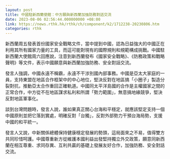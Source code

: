 ```yaml
---
layout: post
title: 中國駐新西蘭使館：中方願與新西蘭加強防務對話交流
date: 2023-08-06 02:56:44.000000000 +08:00
link: https://news.rthk.hk/rthk/ch/component/k2/1712238-20230806.htm
categories: rthk
---
```


新西蘭周五發表首份國家安全戰略文件，當中提到中國，認為日益強大的中國正在利用其所有國家力量的工具，而這可能對現有的國際規則和規範構成挑戰。中國駐新西蘭大使館周六回應說，注意到新西蘭發布《國家安全戰略》、《防務政策和戰略聲明》等文件，表示中國願意與新西蘭加強防務、安全對話交流。

發言人強調，中國永遠不稱霸，永遠不干涉別國內部事務。中國是亞太大家庭的一員，支持東盟在地區合作框架中的中心地位，堅決反對在地區搞「小圈子」製造分裂對抗，推動亞太合作重回正確軌道。中國同太平洋島國的合作是主權國家之間的正常合作，中方從不在地區謀求私利和所謂「勢力範圍」，無意搞地緣競爭，堅決反對地區軍事化。

談到台灣問題時，發言人說，誰如果真正關心台海和平穩定，就應該堅定支持一個中國原則並把它落到實處，明確反對「台獨」，反對外部勢力干預台海局勢，支援中國的和平統一。

發言人又說，中新關係總體保持健康穩定發展的勢頭，這局面來之不易，值得雙方共同珍惜呵護。中國尊重新方從維護本國利益出發堅持獨立外交政策，願意同新西蘭在相互尊重、求同存異、互利共贏的基礎上發展友好合作，加強防務、安全對話交流。
